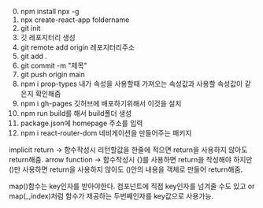 0. npm install npx -g
1. npx create-react-app foldername
2. git init
3. 깃 레포지터리 생성
4. git remote add origin 레포지터리주소
5. git add .
6. git commit -m "제목"
7. git push origin main
8. npm i prop-types 내가 속성을 사용할때 가져오는 속성값과 사용할 속성값이 같은지 확인해줌
9. npm i gh-pages 깃허브에 배포하기위해서 이것을 설치
10. npm run build를 해서 build폴더 생성
11. package.json에 homepage 주소를 입력
12. npm i react-router-dom 네비게이션을 만들어주는 패키지


implicit return -> 함수작성시 리턴할값을 한줄에 적으면 return을 사용하지 않아도 return해줌.
arrow function -> 함수작성시 {}를 사용하면 return을 작성해야 하지만 ()만 사용하면 return을 사용하지 않아도 ()안의 내용을 객체로 만들어 return해줌.

map()함수는 key인자를 받아야한다. 컴포넌트에 직접 key인자를 넘겨줄 수도 있고 or map(_,index)처럼 함수가 제공하는 두번째인자를 key값으로 사용가능.